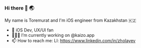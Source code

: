 ### Hi there 👋 🌏

My name is Toremurat and I'm iOS engineer from Kazakhstan 🇰🇿

- :iphone: iOS Dev, UX/UI fan
- 👨🏻‍💻 I’m currently working on @kaizo.app
- 📫 How to reach me: LI: https://www.linkedin.com/in/zholayev
